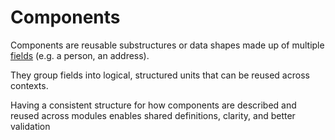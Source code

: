 # Components

Components are reusable substructures or data shapes made up of multiple [fields](fields.md) (e.g. a person, an address).

They group fields into logical, structured units that can be reused across contexts.

Having a consistent structure for how components are described and reused across modules enables shared definitions, clarity, and better validation
